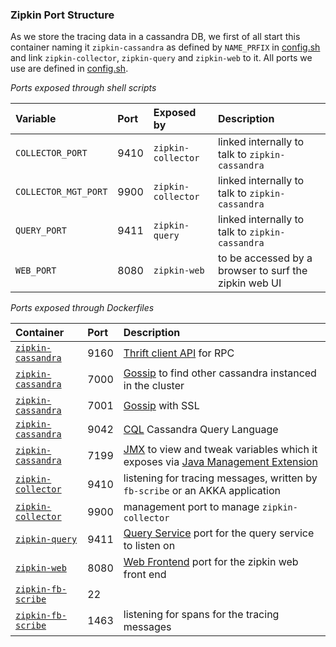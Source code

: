 ### Zipkin Port Structure
As we store the tracing data in a cassandra DB, we first of all start this container naming it `zipkin-cassandra` as defined by `NAME_PRFIX` in [config.sh](https://github.com/elemica/zipkin-infrastructure/blob/master/script/config.sh) and link  `zipkin-collector`, `zipkin-query` and `zipkin-web` to it.
All ports we use are defined in  [config.sh](https://github.com/elemica/zipkin-infrastructure/blob/master/script/config.sh).

*Ports exposed through shell scripts*

| Variable| Port| Exposed by | Description |
|:---------|:---------|:-------|:-------|
| `COLLECTOR_PORT`| 9410| `zipkin-collector`| linked internally to talk to `zipkin-cassandra`|
| `COLLECTOR_MGT_PORT`| 9900 | `zipkin-collector`| linked internally to talk to `zipkin-cassandra`|
| `QUERY_PORT` | 9411|  `zipkin-query`| linked internally to talk to `zipkin-cassandra`|
| `WEB_PORT`| 8080| `zipkin-web`| to be accessed by a browser to surf the zipkin web UI|

*Ports exposed through Dockerfiles*
 
| Container| Port|  Description |
|:---------|:---------|:-------|
| [`zipkin-cassandra`](cassandra/Dockerfile)| 9160| [Thrift client API](http://wiki.apache.org/cassandra/FAQ#ports) for RPC|   
| [`zipkin-cassandra`](cassandra/Dockerfile)| 7000| [Gossip](http://wiki.apache.org/cassandra/FAQ#ports) to find other cassandra instanced in the cluster|
| [`zipkin-cassandra`](cassandra/Dockerfile)| 7001| [Gossip](http://wiki.apache.org/cassandra/FAQ#ports) with SSL |
| [`zipkin-cassandra`](cassandra/Dockerfile)| 9042| [CQL](http://stackoverflow.com/questions/2359159/cassandra-port-usage-how-are-the-ports-used) Cassandra Query Language|
| [`zipkin-cassandra`](cassandra/Dockerfile)| 7199| [JMX](http://wiki.apache.org/cassandra/JmxInterface) to view and tweak variables which it exposes via [Java Management Extension](http://java.sun.com/javase/technologies/core/mntr-mgmt/javamanagement/) |
| [`zipkin-collector`](collector/Dockerfile)| 9410| listening for tracing messages, written by `fb-scribe` or an AKKA application |
| [`zipkin-collector`](collector/Dockerfile)| 9900|  management port to manage `zipkin-collector`| 
| [`zipkin-query`](query/Dockerfile)| 9411| [Query Service](https://github.com/twitter/zipkin/search?q=9411&type=Code) port for the query service to listen on |
| [`zipkin-web`](web/Dockerfile)| 8080| [Web Frontend](https://github.com/twitter/zipkin/search?q=8080&ref=cmdform) port for the zipkin web front end |
| [`zipkin-fb-scribe`](fb-scrib/Dockerfile)| 22|  |
| [`zipkin-fb-scribe`](fb-scrib/Dockerfile)| 1463|  listening for spans for the tracing messages|


